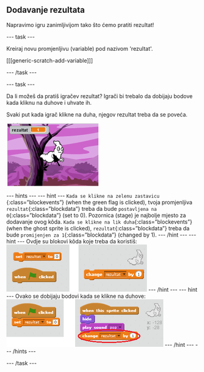 ## Dodavanje rezultata

Napravimo igru zanimljivijom tako što ćemo pratiti rezultat!

\--- task \---

Kreiraj novu promjenljivu (variable) pod nazivom 'rezultat'.

[[[generic-scratch-add-variable]]]

\--- /task \---

\--- task \---

Da li možeš da pratiš igračev rezultat? Igrači bi trebalo da dobijaju bodove kada kliknu na duhove i uhvate ih.

Svaki put kada igrač klikne na duha, njegov rezultat treba da se poveća.

![Povećavanje rezultata](images/ghost-score-test.png)

\--- hints \--- \--- hint \--- `Kada se klikne na zelenu zastavicu` {:class=”blockevents”} (when the green flag is clicked), tvoja promjenljiva `rezultat`{:class=”blockdata”} treba da bude `postavljena na 0`{:class=”blockdata”} (set to 0). Pozornica (stage) je najbolje mjesto za dodavanje ovog kôda. `Kada se klikne na lik duha`{:class=”blockevents”} (when the ghost sprite is clicked), `rezultat`{:class=”blockdata”} treba da bude `promijenjen za 1`{:class=”blockdata”} (changed by 1). \--- /hint \--- \--- hint \--- Ovdje su blokovi kôda koje treba da koristiš: ![screenshot](images/ghost-score-blocks.png) \--- /hint \--- \--- hint \--- Ovako se dobijaju bodovi kada se klikne na duhove: ![screenshot](images/ghost-score-code.png) \--- /hint \--- \--- /hints \---

\--- /task \---